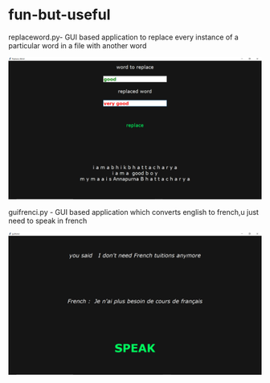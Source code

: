 # fun-but-useful

replaceword.py- GUI based application to replace every instance of a particular word in a file with another word

![image of replaceword.py](https://github.com/abhik-b/fun-but-useful/blob/master/Screenshot%20(6).png)


guifrenci.py - GUI based application which converts english to french,u just need to speak in french

![image of guifrenci](https://github.com/abhik-b/fun-but-useful/blob/master/Screenshot%20(9).png)
